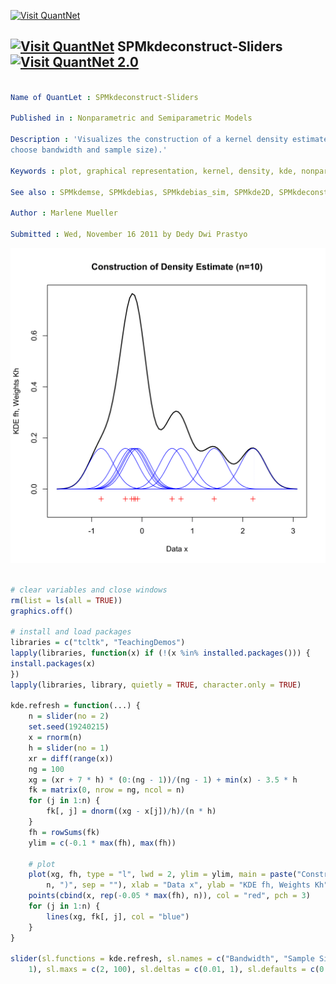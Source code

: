 
[<img src="https://github.com/QuantLet/Styleguide-and-Validation-procedure/blob/master/pictures/banner.png" alt="Visit QuantNet">](http://quantlet.de/index.php?p=info)

## [<img src="https://github.com/QuantLet/Styleguide-and-Validation-procedure/blob/master/pictures/qloqo.png" alt="Visit QuantNet">](http://quantlet.de/) **SPMkdeconstruct-Sliders** [<img src="https://github.com/QuantLet/Styleguide-and-Validation-procedure/blob/master/pictures/QN2.png" width="60" alt="Visit QuantNet 2.0">](http://quantlet.de/d3/ia)

```yaml

Name of QuantLet : SPMkdeconstruct-Sliders

Published in : Nonparametric and Semiparametric Models

Description : 'Visualizes the construction of a kernel density estimate (with additional slider to
choose bandwidth and sample size).'

Keywords : plot, graphical representation, kernel, density, kde, nonparametric, regression

See also : SPMkdemse, SPMkdebias, SPMkdebias_sim, SPMkde2D, SPMkdeconstruct

Author : Marlene Mueller

Submitted : Wed, November 16 2011 by Dedy Dwi Prastyo

```

![Picture1](SPMkdeconstruct-Sliders-1.png)


```r

# clear variables and close windows
rm(list = ls(all = TRUE))
graphics.off()

# install and load packages
libraries = c("tcltk", "TeachingDemos")
lapply(libraries, function(x) if (!(x %in% installed.packages())) {
install.packages(x)
})
lapply(libraries, library, quietly = TRUE, character.only = TRUE)

kde.refresh = function(...) {
    n = slider(no = 2)
    set.seed(19240215)
    x = rnorm(n)
    h = slider(no = 1)
    xr = diff(range(x))
    ng = 100
    xg = (xr + 7 * h) * (0:(ng - 1))/(ng - 1) + min(x) - 3.5 * h
    fk = matrix(0, nrow = ng, ncol = n)
    for (j in 1:n) {
        fk[, j] = dnorm((xg - x[j])/h)/(n * h)
    }
    fh = rowSums(fk)
    ylim = c(-0.1 * max(fh), max(fh))
    
    # plot
    plot(xg, fh, type = "l", lwd = 2, ylim = ylim, main = paste("Construction of Density Estimate (n=", 
        n, ")", sep = ""), xlab = "Data x", ylab = "KDE fh, Weights Kh")
    points(cbind(x, rep(-0.05 * max(fh), n)), col = "red", pch = 3)
    for (j in 1:n) {
        lines(xg, fk[, j], col = "blue")
    }
}

slider(sl.functions = kde.refresh, sl.names = c("Bandwidth", "Sample Size"), sl.mins = c(0.01, 
    1), sl.maxs = c(2, 100), sl.deltas = c(0.01, 1), sl.defaults = c(0.25, 10), title = "Choose KDE Construction Parameters")

```
